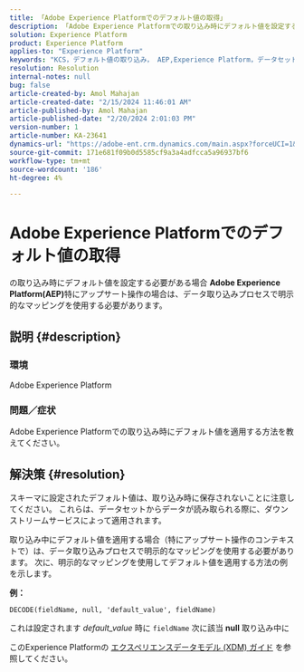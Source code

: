 ```yaml
---
title: 「Adobe Experience Platformでのデフォルト値の取得」
description: 「Adobe Experience Platformでの取り込み時にデフォルト値を設定する方法を説明します。 データ取り込みプロセスで明示的なマッピングを使用する。」
solution: Experience Platform
product: Experience Platform
applies-to: "Experience Platform"
keywords: "KCS，デフォルト値の取り込み， AEP,Experience Platform，データセット，フィールド名"
resolution: Resolution
internal-notes: null
bug: false
article-created-by: Amol Mahajan
article-created-date: "2/15/2024 11:46:01 AM"
article-published-by: Amol Mahajan
article-published-date: "2/20/2024 2:01:03 PM"
version-number: 1
article-number: KA-23641
dynamics-url: "https://adobe-ent.crm.dynamics.com/main.aspx?forceUCI=1&pagetype=entityrecord&etn=knowledgearticle&id=3bca0ac5-f7cb-ee11-9079-6045bd006b25"
source-git-commit: 171e681f09b0d5585cf9a3a4adfcca5a96937bf6
workflow-type: tm+mt
source-wordcount: '186'
ht-degree: 4%

---
```


# Adobe Experience Platformでのデフォルト値の取得


の取り込み時にデフォルト値を設定する必要がある場合 <b>Adobe Experience Platform(AEP)</b>特にアップサート操作の場合は、データ取り込みプロセスで明示的なマッピングを使用する必要があります。

## 説明 {#description}


### <b>環境</b>

Adobe Experience Platform



### <b>問題／症状</b>

Adobe Experience Platformでの取り込み時にデフォルト値を適用する方法を教えてください。


## 解決策 {#resolution}


スキーマに設定されたデフォルト値は、取り込み時に保存されないことに注意してください。 これらは、データセットからデータが読み取られる際に、ダウンストリームサービスによって適用されます。



取り込み中にデフォルト値を適用する場合（特にアップサート操作のコンテキストで）は、データ取り込みプロセスで明示的なマッピングを使用する必要があります。
次に、明示的なマッピングを使用してデフォルト値を適用する方法の例を示します。



<b>例：</b>

`DECODE(fieldName, null, 'default_value', fieldName)`

これは設定されます *default_value* 時に `fieldName` 次に該当 <b>null</b> 取り込み中に



このExperience Platformの [エクスペリエンスデータモデル (XDM) ガイド](https://experienceleague.adobe.com/docs/experience-platform/xdm/ui/fields/overview.html) を参照してください。


